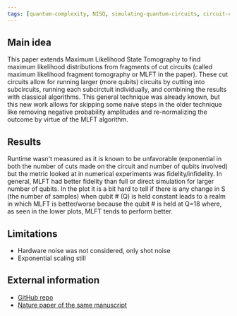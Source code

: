 ```yaml
---
tags: [quantum-complexity, NISQ, simulating-quantum-circuits, circuit-cutting]
---
```


## Main idea
This paper extends Maximum Likelihood State Tomography to find maximum likelihood distributions from fragments of cut circuits (called maximum likelihood fragment tomography or MLFT in the paper). These cut circuits allow for running larger (more qubits) circuits by cutting into subcircuits, running each subcirctuit individually, and combining the results with classical algorithms. This general technique was already known, but this new work allows for skipping some naive steps in the older technique like removing negative probability amplitudes and re-normalizing the outcome by virtue of the MLFT algorithm.


## Results
Runtime wasn't measured as it is known to be unfavorable (exponential in both the number of cuts made on the circuit and number of qubits involved) but the metric looked at in numerical experiments was fidelity/infidelity. 
In general, MLFT had better fidelity than full or direct simulation for larger number of qubits. In the plot it is a bit hard to tell if there is any change in S (the number of samples) when qubit # (Q) is held constant leads to a realm in which MLFT is better/worse because the qubit # is held at Q=18 where, as seen in the lower plots, MLFT tends to perform better.

## Limitations

* Hardware noise was not considered, only shot noise
* Exponential scaling still

## External information
- [GitHub repo](https://github.com/Quantum-Software-Tools/QSPLIT-MLFT)
- [Nature paper of the same manuscript](https://www.nature.com/articles/s41534-021-00390-6)
